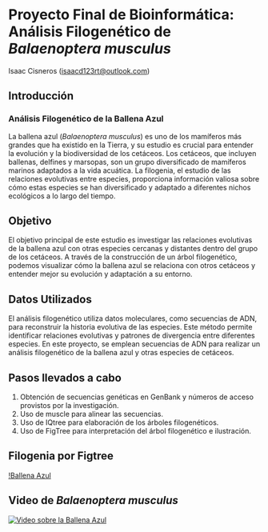 # Proyecto Final de Bioinformática: Análisis Filogenético de *Balaenoptera musculus* 
Isaac Cisneros (isaacd123rt@outlook.com)

## Introducción
### Análisis Filogenético de la Ballena Azul
La ballena azul (*Balaenoptera musculus*) es uno de los mamíferos más grandes que ha existido en la Tierra, y su estudio es crucial para entender la evolución y la biodiversidad de los cetáceos. Los cetáceos, que incluyen ballenas, delfines y marsopas, son un grupo diversificado de mamíferos marinos adaptados a la vida acuática. La filogenia, el estudio de las relaciones evolutivas entre especies, proporciona información valiosa sobre cómo estas especies se han diversificado y adaptado a diferentes nichos ecológicos a lo largo del tiempo.

## Objetivo

El objetivo principal de este estudio es investigar las relaciones evolutivas de la ballena azul con otras especies cercanas y distantes dentro del grupo de los cetáceos. A través de la construcción de un árbol filogenético, podemos visualizar cómo la ballena azul se relaciona con otros cetáceos y entender mejor su evolución y adaptación a su entorno.

## Datos Utilizados

El análisis filogenético utiliza datos moleculares, como secuencias de ADN, para reconstruir la historia evolutiva de las especies. Este método permite identificar relaciones evolutivas y patrones de divergencia entre diferentes especies. En este proyecto, se emplean secuencias de ADN para realizar un análisis filogenético de la ballena azul y otras especies de cetáceos.

## Pasos llevados a cabo

1. Obtención de secuencias genéticas en GenBank y números de acceso provistos por la investigación.
2. Uso de muscle para alinear las secuencias.
3. Uso de IQtree para elaboración de los árboles filogenéticos.
4. Uso de FigTree para interpretación del árbol filogenético e ilustración.

## Filogenia por Figtree
[!Ballena Azul](https://github.com/IzaacCis/ProyectoFinalBio_Isaac/blob/main/Fotografias%20y%20archivos%20adicionales/alineado.afa.treefile.jpg)

## Video de *Balaenoptera musculus*
[![Video sobre la Ballena Azul](http://img.youtube.com/watch?v=vkJNtpjgJD)](https://www.youtube.com/watch?v=vkJNtpjgJDg)
